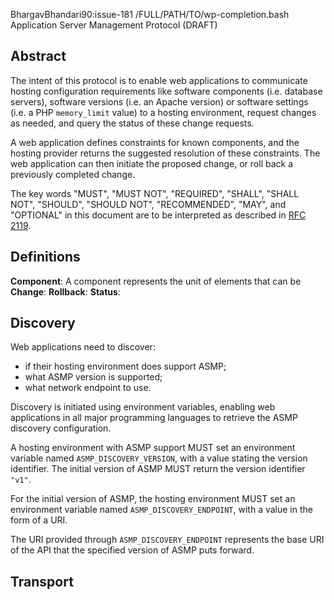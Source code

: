 BhargavBhandari90:issue-181 /FULL/PATH/TO/wp-completion.bash Application Server Management Protocol (DRAFT)

## Abstract

The intent of this protocol is to enable web applications to communicate hosting configuration requirements like software components (i.e. database servers), software versions (i.e. an Apache version) or software settings (i.e. a PHP `memory_limit` value) to a hosting environment, request changes as needed, and query the status of these change requests.

A web application defines constraints for known components, and the hosting provider returns the suggested resolution of these constraints. The web application can then initiate the proposed change, or roll back a previously completed change.

The key words "MUST", "MUST NOT", "REQUIRED", "SHALL", "SHALL NOT", "SHOULD", "SHOULD NOT", "RECOMMENDED", "MAY", and "OPTIONAL" in this document are to be interpreted as described in [RFC 2119](http://www.ietf.org/rfc/rfc2119.txt).

## Definitions

**Component**: A component represents the unit of elements that can be 
**Change**:
**Rollback**:
**Status**:

## Discovery

Web applications need to discover:

* if their hosting environment does support ASMP;
* what ASMP version is supported;
* what network endpoint to use.

Discovery is initiated using environment variables, enabling web applications in all major programming languages to retrieve the ASMP discovery configuration.

A hosting environment with ASMP support MUST set an environment variable named `ASMP_DISCOVERY_VERSION`, with a value stating the version identifier. The initial version of ASMP MUST return the version identifier `"v1"`.

For the initial version of ASMP, the hosting environment MUST set an environment variable named `ASMP_DISCOVERY_ENDPOINT`, with a value in the form of a URI.

The URI provided through `ASMP_DISCOVERY_ENDPOINT` represents the base URI of the API that the specified version of ASMP puts forward.

## Transport

